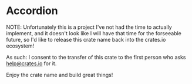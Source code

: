 # Accordion

NOTE: Unfortunately this is a project I've not had the time to actually implement, and it doesn't look like I will have that time for the forseeable future, so I'd like to release this crate name back into the crates.io ecosystem!

As such: I consent to the transfer of this crate to the first person who asks help@crates.io for it.

Enjoy the crate name and build great things!
